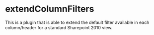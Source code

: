 # extendColumnFilters

This is a plugin that is able to extend the default filter available in each column/header for a standard Sharepoint 2010 view.
